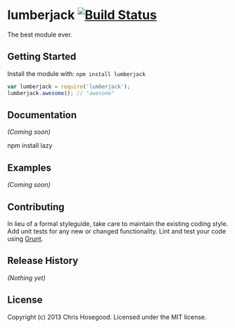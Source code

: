 # lumberjack [![Build Status](https://secure.travis-ci.org/chosegood/lumberjack.png?branch=master)](http://travis-ci.org/chosegood/lumberjack)

The best module ever.

## Getting Started
Install the module with: `npm install lumberjack`

```javascript
var lumberjack = require('lumberjack');
lumberjack.awesome(); // "awesome"
```

## Documentation
_(Coming soon)_

npm install lazy

## Examples
_(Coming soon)_

## Contributing
In lieu of a formal styleguide, take care to maintain the existing coding style. Add unit tests for any new or changed functionality. Lint and test your code using [Grunt](http://gruntjs.com/).

## Release History
_(Nothing yet)_

## License
Copyright (c) 2013 Chris Hosegood. Licensed under the MIT license.
